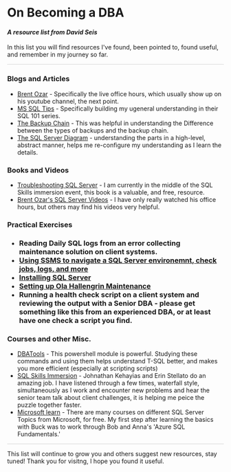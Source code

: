# On Becoming a DBA

#### <i>A resource list from David Seis</i>

In this list you will find resources I've found, been pointed to, found useful, and remember in my journey so far.

<p style="border-bottom: 1px solid lightgrey;"></p>
<h3>Blogs and Articles</h3>


- [Brent Ozar](https://www.brentozar.com/blog/) - Specifically the live office hours, which usually show up on his youtube channel, the next point.
- [MS SQL Tips](https://www.mssqltips.com/) - Specifically building my ugeneral understanding in their SQL 101 series.
- [The Backup Chain](https://sqlbak.com/academy/backup-chain) - This was helpful in understanding the Difference between the types of backups and the backup chain.
- [The SQL Server Diagram](https://www.sqlservertutorial.net/getting-started/what-is-sql-server/) - understanding the parts in a high-level, abstract manner, helps me re-configure my understanding as I learn the details.

<h3>Books and Videos</h3>

- [Troubleshooting SQL Server](https://www.red-gate.com/library/troubleshooting-sql-server-a-guide-for-accidental-dbas) - I am currently in the middle of the SQL Skills immersion event, this book is a valuable, and free, resource.
- [Brent Ozar's SQL Server Videos](https://www.youtube.com/c/BrentOzarUnlimited/playlists) - I have only really watched his office hours, but others may find his videos very helpful.

<h3>Practical Exercises<h3>

- Reading Daily SQL logs from an error collecting maintenance solution on client systems.
- [Using SSMS to navigate a SQL Server environemnt, check jobs, logs, and more](https://docs.microsoft.com/en-us/sql/ssms/sql-server-management-studio-ssms?view=sql-server-ver15)
- [Installing SQL Server](https://docs.microsoft.com/en-us/sql/database-engine/install-windows/install-sql-server?view=sql-server-ver15)
- [Setting up Ola Hallengrin Maintenance](https://ola.hallengren.com/)
- Running a health check script on a client system and reviewing the output with a Senior DBA - please get something like this from an experienced DBA, or at least have one check a script you find.

<h3>Courses and other Misc.</h3>

- [DBATools](https://dbatools.io/commands/) - This powershell module is powerful. Studying these commands and using them helps understand T-SQL better, and makes you more efficient (especially at scripting scripts) 
- [SQL Skills Immersion](https://www.sqlskills.com/product/ie0-online-delivery-20200914-90day/) - Johnathan Kehayias and Erin Stellato do an amazing job. I have listened through a few times, waterfall style, simultaneously as I work and encounter new problems and hear the senior team talk about client challenges, it is helping me peice the puzzle together faster.
- [Microsoft learn](https://docs.microsoft.com/en-us/learn/browse/?products=sql-server) - There are many courses on different SQL Server Topics from Microsoft, for free. My first step after learning the basics with Buck was to work through Bob and Anna's 'Azure SQL Fundamentals.' 



<p style="border-bottom: 1px solid lightgrey;"></p>
This list will continue to grow you and others suggest new resources, stay tuned! Thank you for visitng, I hope you found it useful.

